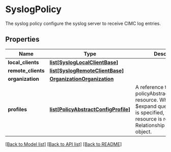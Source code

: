 # SyslogPolicy

The syslog policy configure the syslog server to receive CIMC log entries. 
## Properties
Name | Type | Description | Notes
------------ | ------------- | ------------- | -------------
**local_clients** | [**list[SyslogLocalClientBase]**](SyslogLocalClientBase.md) |  | [optional] 
**remote_clients** | [**list[SyslogRemoteClientBase]**](SyslogRemoteClientBase.md) |  | [optional] 
**organization** | [**OrganizationOrganization**](.md) |  | [optional] 
**profiles** | [**list[PolicyAbstractConfigProfile]**](PolicyAbstractConfigProfile.md) | A reference to a policyAbstractConfigProfile resource. When the $expand query parameter is specified, the referenced resource is returned inline. Relationship to the profile object.  | [optional] 

[[Back to Model list]](../README.md#documentation-for-models) [[Back to API list]](../README.md#documentation-for-api-endpoints) [[Back to README]](../README.md)


